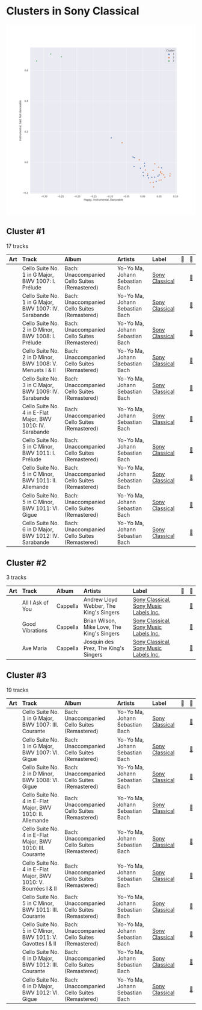 # Clusters in Sony Classical

![Comparison of Cluster](../../../images/labels/sony_classical/clusters/clusters_scatter.png)

## Cluster #1

17 tracks

| Art | Track | Album | Artists | Label | 💚 | 🔗 |
|:---|:---|:---|:---|:---|:---|:---|
| <img src="https://i.scdn.co/image/ab67616d0000b273261feb89ee859b598bd34a97" alt="" width="50" /> | Cello Suite No. 1 in G Major, BWV 1007: I. Prélude | Bach: Unaccompanied Cello Suites (Remastered) | Yo-Yo Ma, Johann Sebastian Bach | [Sony Classical](../..) | | [🔗](https://open.spotify.com/track/61dYvvfIRtIDFuqZypPAta) |
| <img src="https://i.scdn.co/image/ab67616d0000b273261feb89ee859b598bd34a97" alt="" width="50" /> | Cello Suite No. 1 in G Major, BWV 1007: IV. Sarabande | Bach: Unaccompanied Cello Suites (Remastered) | Yo-Yo Ma, Johann Sebastian Bach | [Sony Classical](../..) | | [🔗](https://open.spotify.com/track/7jOJwH4kze92qMREpVI4cr) |
| <img src="https://i.scdn.co/image/ab67616d0000b273261feb89ee859b598bd34a97" alt="" width="50" /> | Cello Suite No. 2 in D Minor, BWV 1008: I. Prélude | Bach: Unaccompanied Cello Suites (Remastered) | Yo-Yo Ma, Johann Sebastian Bach | [Sony Classical](../..) | | [🔗](https://open.spotify.com/track/5BSTDnS8drJLOwpL4Co4K2) |
| <img src="https://i.scdn.co/image/ab67616d0000b273261feb89ee859b598bd34a97" alt="" width="50" /> | Cello Suite No. 2 in D Minor, BWV 1008: V. Menuets I & II | Bach: Unaccompanied Cello Suites (Remastered) | Yo-Yo Ma, Johann Sebastian Bach | [Sony Classical](../..) | | [🔗](https://open.spotify.com/track/5jpgQbRi4tmOckoeF3v1ye) |
| <img src="https://i.scdn.co/image/ab67616d0000b273261feb89ee859b598bd34a97" alt="" width="50" /> | Cello Suite No. 3 in C Major, BWV 1009: IV. Sarabande | Bach: Unaccompanied Cello Suites (Remastered) | Yo-Yo Ma, Johann Sebastian Bach | [Sony Classical](../..) | | [🔗](https://open.spotify.com/track/5MvmCcMhBScIqli00VTblQ) |
| <img src="https://i.scdn.co/image/ab67616d0000b273261feb89ee859b598bd34a97" alt="" width="50" /> | Cello Suite No. 4 in E-Flat Major, BWV 1010: IV. Sarabande | Bach: Unaccompanied Cello Suites (Remastered) | Yo-Yo Ma, Johann Sebastian Bach | [Sony Classical](../..) | | [🔗](https://open.spotify.com/track/2Ayg18tDjY3l4ZDNN5vq6O) |
| <img src="https://i.scdn.co/image/ab67616d0000b273261feb89ee859b598bd34a97" alt="" width="50" /> | Cello Suite No. 5 in C Minor, BWV 1011: I. Prélude | Bach: Unaccompanied Cello Suites (Remastered) | Yo-Yo Ma, Johann Sebastian Bach | [Sony Classical](../..) | | [🔗](https://open.spotify.com/track/7ekIYM7PEFS47LwMes5Y5g) |
| <img src="https://i.scdn.co/image/ab67616d0000b273261feb89ee859b598bd34a97" alt="" width="50" /> | Cello Suite No. 5 in C Minor, BWV 1011: II. Allemande | Bach: Unaccompanied Cello Suites (Remastered) | Yo-Yo Ma, Johann Sebastian Bach | [Sony Classical](../..) | | [🔗](https://open.spotify.com/track/4hB1M0RTIlrbC1DwA6XJ9Q) |
| <img src="https://i.scdn.co/image/ab67616d0000b273261feb89ee859b598bd34a97" alt="" width="50" /> | Cello Suite No. 5 in C Minor, BWV 1011: VI. Gigue | Bach: Unaccompanied Cello Suites (Remastered) | Yo-Yo Ma, Johann Sebastian Bach | [Sony Classical](../..) | | [🔗](https://open.spotify.com/track/1QnlHWGQfBbX9q7smtCtSq) |
| <img src="https://i.scdn.co/image/ab67616d0000b273261feb89ee859b598bd34a97" alt="" width="50" /> | Cello Suite No. 6 in D Major, BWV 1012: IV. Sarabande | Bach: Unaccompanied Cello Suites (Remastered) | Yo-Yo Ma, Johann Sebastian Bach | [Sony Classical](../..) | | [🔗](https://open.spotify.com/track/1X0ZNb4aZVPZhBrgWwJBJE) |
## Cluster #2

3 tracks

| Art | Track | Album | Artists | Label | 💚 | 🔗 |
|:---|:---|:---|:---|:---|:---|:---|
| <img src="https://i.scdn.co/image/ab67616d0000b2731b1e0c91400cbd009b42fb9e" alt="" width="50" /> | All I Ask of You | Cappella | Andrew Lloyd Webber, The King's Singers | [Sony Classical](../..), [Sony Music Labels Inc.](../../../sony_music_labels_inc_) | | [🔗](https://open.spotify.com/track/5JTRLqApDZKaIwcopt1d9p) |
| <img src="https://i.scdn.co/image/ab67616d0000b2731b1e0c91400cbd009b42fb9e" alt="" width="50" /> | Good Vibrations | Cappella | Brian Wilson, Mike Love, The King's Singers | [Sony Classical](../..), [Sony Music Labels Inc.](../../../sony_music_labels_inc_) | | [🔗](https://open.spotify.com/track/14LgsPIZ7xKsfkM50VjxuA) |
| <img src="https://i.scdn.co/image/ab67616d0000b2731b1e0c91400cbd009b42fb9e" alt="" width="50" /> | Ave Maria | Cappella | Josquin des Prez, The King's Singers | [Sony Classical](../..), [Sony Music Labels Inc.](../../../sony_music_labels_inc_) | | [🔗](https://open.spotify.com/track/6xBGuah2AMT6y5S0HlztUU) |
## Cluster #3

19 tracks

| Art | Track | Album | Artists | Label | 💚 | 🔗 |
|:---|:---|:---|:---|:---|:---|:---|
| <img src="https://i.scdn.co/image/ab67616d0000b273261feb89ee859b598bd34a97" alt="" width="50" /> | Cello Suite No. 1 in G Major, BWV 1007: III. Courante | Bach: Unaccompanied Cello Suites (Remastered) | Yo-Yo Ma, Johann Sebastian Bach | [Sony Classical](../..) | | [🔗](https://open.spotify.com/track/70rlzUf9y1skkI3agyvbjg) |
| <img src="https://i.scdn.co/image/ab67616d0000b273261feb89ee859b598bd34a97" alt="" width="50" /> | Cello Suite No. 1 in G Major, BWV 1007: VI. Gigue | Bach: Unaccompanied Cello Suites (Remastered) | Yo-Yo Ma, Johann Sebastian Bach | [Sony Classical](../..) | | [🔗](https://open.spotify.com/track/7BWwT75IPTKbHbxn4P6Bwm) |
| <img src="https://i.scdn.co/image/ab67616d0000b273261feb89ee859b598bd34a97" alt="" width="50" /> | Cello Suite No. 2 in D Minor, BWV 1008: VI. Gigue | Bach: Unaccompanied Cello Suites (Remastered) | Yo-Yo Ma, Johann Sebastian Bach | [Sony Classical](../..) | | [🔗](https://open.spotify.com/track/5A00HKycJpzTqjo8f9RzkR) |
| <img src="https://i.scdn.co/image/ab67616d0000b273261feb89ee859b598bd34a97" alt="" width="50" /> | Cello Suite No. 4 in E-Flat Major, BWV 1010: II. Allemande | Bach: Unaccompanied Cello Suites (Remastered) | Yo-Yo Ma, Johann Sebastian Bach | [Sony Classical](../..) | | [🔗](https://open.spotify.com/track/3oPPgAxqczl1Hx0rBhtTDH) |
| <img src="https://i.scdn.co/image/ab67616d0000b273261feb89ee859b598bd34a97" alt="" width="50" /> | Cello Suite No. 4 in E-Flat Major, BWV 1010: III. Courante | Bach: Unaccompanied Cello Suites (Remastered) | Yo-Yo Ma, Johann Sebastian Bach | [Sony Classical](../..) | | [🔗](https://open.spotify.com/track/2oSSC6Si36uySfMMhqN3Ck) |
| <img src="https://i.scdn.co/image/ab67616d0000b273261feb89ee859b598bd34a97" alt="" width="50" /> | Cello Suite No. 4 in E-Flat Major, BWV 1010: V. Bourrées I & II | Bach: Unaccompanied Cello Suites (Remastered) | Yo-Yo Ma, Johann Sebastian Bach | [Sony Classical](../..) | | [🔗](https://open.spotify.com/track/7pEmROhQAmH6xGjhlaMTEm) |
| <img src="https://i.scdn.co/image/ab67616d0000b273261feb89ee859b598bd34a97" alt="" width="50" /> | Cello Suite No. 5 in C Minor, BWV 1011: III. Courante | Bach: Unaccompanied Cello Suites (Remastered) | Yo-Yo Ma, Johann Sebastian Bach | [Sony Classical](../..) | | [🔗](https://open.spotify.com/track/7HMiAI8QmUWgm5gCWFNH9O) |
| <img src="https://i.scdn.co/image/ab67616d0000b273261feb89ee859b598bd34a97" alt="" width="50" /> | Cello Suite No. 5 in C Minor, BWV 1011: V. Gavottes I & II | Bach: Unaccompanied Cello Suites (Remastered) | Yo-Yo Ma, Johann Sebastian Bach | [Sony Classical](../..) | | [🔗](https://open.spotify.com/track/45wXZS6elH1pyW5jMkYPrp) |
| <img src="https://i.scdn.co/image/ab67616d0000b273261feb89ee859b598bd34a97" alt="" width="50" /> | Cello Suite No. 6 in D Major, BWV 1012: III. Courante | Bach: Unaccompanied Cello Suites (Remastered) | Yo-Yo Ma, Johann Sebastian Bach | [Sony Classical](../..) | | [🔗](https://open.spotify.com/track/1QSNIfsTBWNmQ2pplTD3xF) |
| <img src="https://i.scdn.co/image/ab67616d0000b273261feb89ee859b598bd34a97" alt="" width="50" /> | Cello Suite No. 6 in D Major, BWV 1012: VI. Gigue | Bach: Unaccompanied Cello Suites (Remastered) | Yo-Yo Ma, Johann Sebastian Bach | [Sony Classical](../..) | | [🔗](https://open.spotify.com/track/0w9xYEvm1nd4S9v04zftup) |